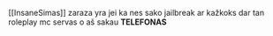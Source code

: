 [[InsaneSimas]] zaraza yra jei ka nes sako jailbreak ar kažkoks dar tan roleplay mc servas o aš sakau **TELEFONAS**